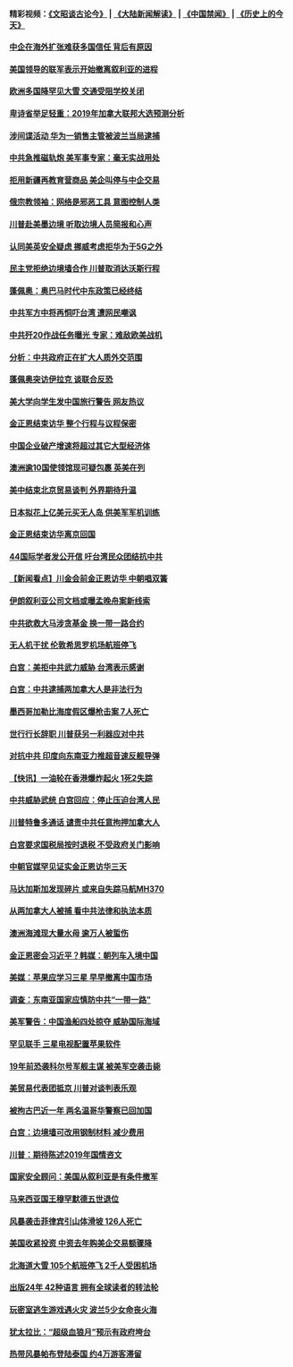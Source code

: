 #### 精彩视频：[《文昭谈古论今》](https://github.com/gfw-breaker/wenzhao/blob/master/README.md?t=01120930) | [《大陆新闻解读》](https://github.com/gfw-breaker/ntdtv-comedy/blob/master/README.md?t=01120930) | [《中国禁闻》](https://github.com/gfw-breaker/ntdtv-news/blob/master/README.md?t=01120930) | [《历史上的今天》](https://github.com/gfw-breaker/today-in-history/blob/master/README.md?t=01120930) 

#### [中企在海外扩张难获多国信任 背后有原因](../pages/nsc418/n10969228.md?t=01120930) 

#### [美国领导的联军表示开始撤离叙利亚的进程](../pages/nsc418/n10969434.md?t=01120930) 

#### [欧洲多国降罕见大雪  交通受阻学校关闭](../pages/nsc418/n10969390.md?t=01120930) 

#### [卑诗省举足轻重：2019年加拿大联邦大选预测分析](../pages/nsc418/n10969417.md?t=01120930) 

#### [涉间谍活动 华为一销售主管被波兰当局逮捕](../pages/nsc418/n10968651.md?t=01120930) 

#### [中共急推磁轨炮 美军事专家：毫无实战用处](../pages/nsc418/n10968326.md?t=01120930) 

#### [拒用新疆再教育营商品 美企叫停与中企交易](../pages/nsc418/n10967266.md?t=01120930) 

#### [俄宗教领袖：网络是邪恶工具 意图控制人类](../pages/nsc418/n10967762.md?t=01120930) 

#### [川普赴美墨边境 听取边境人员简报和心声](../pages/nsc418/n10966781.md?t=01120930) 

#### [认同美英安全疑虑 挪威考虑拒华为于5G之外](../pages/nsc418/n10966374.md?t=01120930) 

#### [民主党拒绝边境墙合作 川普取消达沃斯行程](../pages/nsc418/n10966613.md?t=01120930) 

#### [蓬佩奥：奥巴马时代中东政策已经终结](../pages/nsc418/n10966603.md?t=01120930) 

#### [中共军方中将再恫吓台湾 遭网民嘲讽](../pages/nsc418/n10965590.md?t=01120930) 

#### [中共歼20作战任务曝光 专家：难敌欧美战机](../pages/nsc418/n10965390.md?t=01120930) 

#### [分析：中共政府正在扩大人质外交范围](../pages/nsc418/n10964360.md?t=01120930) 

#### [蓬佩奥突访伊拉克 谈联合反恐](../pages/nsc418/n10964356.md?t=01120930) 

#### [美大学向学生发中国旅行警告 网友热议](../pages/nsc418/n10964289.md?t=01120930) 

#### [金正恩结束访华 整个行程与议程保密](../pages/nsc418/n10964023.md?t=01120930) 

#### [中国企业破产增速将超过其它大型经济体](../pages/nsc418/n10964069.md?t=01120930) 

#### [澳洲逾10国使领馆现可疑包裹 英美在列](../pages/nsc418/n10963456.md?t=01120930) 

#### [美中结束北京贸易谈判 外界期待升温](../pages/nsc418/n10962435.md?t=01120930) 

#### [日本拟花上亿美元买无人岛 供美军军机训练](../pages/nsc418/n10963404.md?t=01120930) 

#### [金正恩结束访华离京回国](../pages/nsc418/n10963076.md?t=01120930) 

#### [44国际学者发公开信 吁台湾民众团结抗中共](../pages/nsc418/n10962186.md?t=01120930) 

#### [【新闻看点】川金会前金正恩访华 中朝唱双簧](../pages/nsc418/n10962061.md?t=01120930) 

#### [伊朗叙利亚公司文档或曝孟晚舟案新线索](../pages/nsc418/n10962067.md?t=01120930) 

#### [中共欲救大马涉贪基金 换一带一路合约](../pages/nsc418/n10962070.md?t=01120930) 

#### [无人机干扰 伦敦希思罗机场航班停飞](../pages/nsc418/n10962109.md?t=01120930) 

#### [白宫：美拒中共武力威胁 台湾表示感谢](../pages/nsc418/n10962051.md?t=01120930) 

#### [白宫：中共逮捕两加拿大人是非法行为](../pages/nsc418/n10962084.md?t=01120930) 

#### [墨西哥加勒比海度假区爆枪击案 7人死亡](../pages/nsc418/n10961738.md?t=01120930) 

#### [世行行长辞职 川普获另一利器应对中共](../pages/nsc418/n10961551.md?t=01120930) 

#### [对抗中共 印度向东南亚力推超音速反舰导弹](../pages/nsc418/n10961169.md?t=01120930) 

#### [【快讯】一油轮在香港爆炸起火 1死2失踪](../pages/nsc418/n10961201.md?t=01120930) 

#### [中共威胁武统 白宫回应：停止压迫台湾人民](../pages/nsc418/n10961171.md?t=01120930) 

#### [川普特鲁多通话 谴责中共任意拘押加拿大人](../pages/nsc418/n10960793.md?t=01120930) 

#### [白宫要求国税局按时退税 不受政府关门影响](../pages/nsc418/n10960626.md?t=01120930) 

#### [中朝官媒罕见证实金正恩访华三天](../pages/nsc418/n10960336.md?t=01120930) 

#### [马达加斯加发现碎片 或来自失踪马航MH370](../pages/nsc418/n10960114.md?t=01120930) 

#### [从两加拿大人被捕 看中共法律和执法本质](../pages/nsc418/n10960250.md?t=01120930) 

#### [澳洲海滩现大量水母 逾万人被蜇伤](../pages/nsc418/n10959898.md?t=01120930) 

#### [金正恩密会习近平？韩媒：朝列车入境中国](../pages/nsc418/n10959856.md?t=01120930) 

#### [美媒：苹果应学习三星 早早撤离中国市场](../pages/nsc418/n10958930.md?t=01120930) 

#### [调查：东南亚国家应慎防中共“一带一路”](../pages/nsc418/n10959261.md?t=01120930) 

#### [美军警告：中国渔船四处掠夺 威胁国际海域](../pages/nsc418/n10959047.md?t=01120930) 

#### [罕见联手 三星电视配置苹果软件](../pages/nsc418/n10958192.md?t=01120930) 

#### [19年前恐袭科尔号军舰主谋 被美军空袭击毙](../pages/nsc418/n10958692.md?t=01120930) 

#### [美贸易代表团抵京 川普对谈判表乐观](../pages/nsc418/n10957808.md?t=01120930) 

#### [被拘古巴近一年 两名温哥华警察已回加国](../pages/nsc418/n10957967.md?t=01120930) 

#### [白宫：边境墙可改用钢制材料 减少费用](../pages/nsc418/n10957898.md?t=01120930) 

#### [川普：期待陈述2019年国情咨文](../pages/nsc418/n10957830.md?t=01120930) 

#### [国家安全顾问：美国从叙利亚是有条件撤军](../pages/nsc418/n10957696.md?t=01120930) 

#### [马来西亚国王穆罕默德五世退位](../pages/nsc418/n10957673.md?t=01120930) 

#### [风暴袭击菲律宾引山体滑坡 126人死亡](../pages/nsc418/n10957562.md?t=01120930) 

#### [美国收紧投资 中资去年购美企交易额骤降](../pages/nsc418/n10956141.md?t=01120930) 

#### [北海道大雪 105个航班停飞 2千人受困机场](../pages/nsc418/n10957312.md?t=01120930) 

#### [出版24年 42种语言 拥有全球读者的转法轮](../pages/nsc418/n10955468.md?t=01120930) 

#### [玩密室逃生游戏遇火灾 波兰5少女命丧火海](../pages/nsc418/n10955350.md?t=01120930) 

#### [犹太拉比：“超级血狼月”预示有政府垮台](../pages/nsc418/n10954999.md?t=01120930) 

#### [热带风暴帕布登陆泰国 约4万游客滞留](../pages/nsc418/n10953704.md?t=01120930) 

